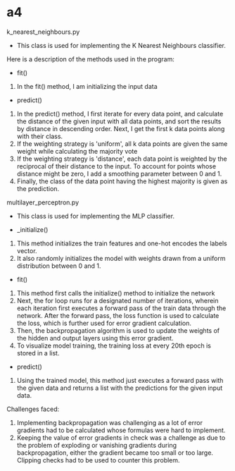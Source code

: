 # a4

k_nearest_neighbours.py
- This class is used for implementing the K Nearest Neighbours classifier. 

Here is a description of the methods used in the program:

- fit()
1. In the fit() method, I am initializing the input data

- predict()
1. In the predict() method, I first iterate for every data point, and calculate the distance of the given input with all data points, and sort the results by distance in descending order. Next, I get the first k data points along with their class.
2. If the weighting strategy is 'uniform', all k data points are given the same weight while calculating the majority vote
3. If the weighting strategy is 'distance', each data point is weighted by the reciprocal of their distance to the input. To account for points whose distance might be zero, I add a smoothing parameter between 0 and 1. 
4. Finally, the class of the data point having the highest majority is given as the prediction.


multilayer_perceptron.py
- This class is used for implementing the MLP classifier.

- _initialize()
1. This method initializes the train features and one-hot encodes the labels vector.
2. It also randomly initializes the model with weights drawn from a uniform distribution between 0 and 1.

- fit()
1. This method first calls the initialize() method to initialize the network
2. Next, the for loop runs for a designated number of iterations, wherein each iteration first executes a forward pass of the train data through the network. After the forward pass, the loss function is used to calculate the loss, which is further used for error gradient calculation.
3. Then, the backpropagation algorithm is used to update the weights of the hidden and output layers using this error gradient. 
4. To visualize model training, the training loss at every 20th epoch is stored in a list. 

- predict()
1. Using the trained model, this method just executes a forward pass with the given data and returns a list with the predictions for the given input data.


Challenges faced:
1. Implementing backpropagation was challenging as a lot of error gradients had to be calculated whose formulas were hard to implement.
2. Keeping the value of error gradients in check was a challenge as due to the problem of exploding or vanishing gradients during backpropagation, either the gradient became too small or too large. Clipping checks had to be used to counter this problem. 
